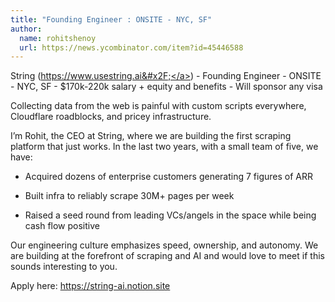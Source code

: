 ```yaml
---
title: "Founding Engineer : ONSITE - NYC, SF"
author:
  name: rohitshenoy
  url: https://news.ycombinator.com/item?id=45446588
---
```

String (<a href="https:&#x2F;&#x2F;www.usestring.ai&#x2F;" rel="nofollow">https:&#x2F;&#x2F;www.usestring.ai&#x2F;</a>) - Founding Engineer - ONSITE - NYC, SF - $170k-220k salary + equity and benefits - Will sponsor any visa

Collecting data from the web is painful with custom scripts everywhere, Cloudflare roadblocks, and pricey infrastructure.

I’m Rohit, the CEO at String, where we are building the first scraping platform that just works. In the last two years, with a small team of five, we have:

- Acquired dozens of enterprise customers generating 7 figures of ARR

- Built infra to reliably scrape 30M+ pages per week

- Raised a seed round from leading VCs&#x2F;angels in the space while being cash flow positive

Our engineering culture emphasizes speed, ownership, and autonomy. We are building at the forefront of scraping and AI and would love to meet if this sounds interesting to you.

Apply here: <a href="https:&#x2F;&#x2F;string-ai.notion.site" rel="nofollow">https:&#x2F;&#x2F;string-ai.notion.site</a>
<JobApplication />
